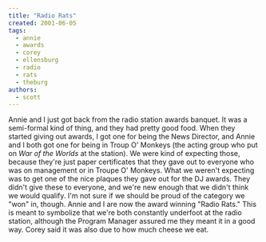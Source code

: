 ```yaml
---
title: "Radio Rats"
created: 2001-06-05
tags:
  - annie
  - awards
  - corey
  - ellensburg
  - radio
  - rats
  - theburg
authors:
  - scott
---
```


Annie and I just got back from the radio station awards banquet. It was a semi-formal kind of thing, and they had pretty good food. When they started giving out awards, I got one for being the News Director, and Annie and I both got one for being in Troup O' Monkeys (the acting group who put on _War of the Worlds_ at the station). We were kind of expecting those, because they're just paper certificates that they gave out to everyone who was on management or in Troupe O' Monkeys. What we weren't expecting was to get one of the nice plaques they gave out for the DJ awards. They didn't give these to everyone, and we're new enough that we didn't think we would qualify. I'm not sure if we should be proud of the category we "won" in, though. Annie and I are now the award winning "Radio Rats." This is meant to symbolize that we're both constantly underfoot at the radio station, although the Program Manager assured me they meant it in a good way. Corey said it was also due to how much cheese we eat.
